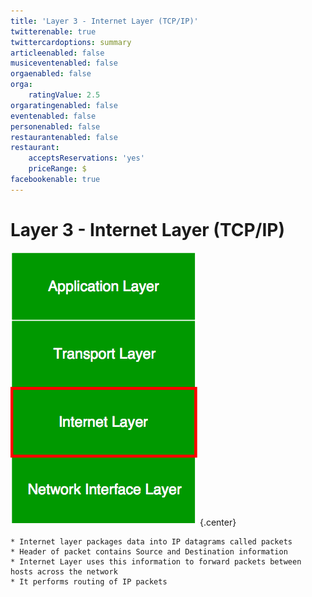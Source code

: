 ```yaml
---
title: 'Layer 3 - Internet Layer (TCP/IP)'
twitterenable: true
twittercardoptions: summary
articleenabled: false
musiceventenabled: false
orgaenabled: false
orga:
    ratingValue: 2.5
orgaratingenabled: false
eventenabled: false
personenabled: false
restaurantenabled: false
restaurant:
    acceptsReservations: 'yes'
    priceRange: $
facebookenable: true
---
```


# <a href="/network/foundations-of-networking-networking-basics/4-tcp-ip-model" class="nav-button transform"><span></span></a>Layer 3 - Internet Layer (TCP/IP)

![](Internet-Layer.png?cropResize=300,300)   {.center}

```
* Internet layer packages data into IP datagrams called packets
* Header of packet contains Source and Destination information
* Internet Layer uses this information to forward packets between hosts across the network
* It performs routing of IP packets
```